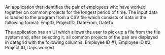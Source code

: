 An application that identifies the pair of employees who have worked
together on common projects for the longest period of time. The input 
data is loaded to the program from a CSV file which consists of 
data in the following format:
EmpID, ProjectID, DateFrom, DateTo

The application has an UI which allows the user to pick up a file from 
the file system and, after selecting it, all common projects of the pair 
are displayed in datagrid with the following columns:
Employee ID #1, Employee ID #2, Project ID, Days worked
